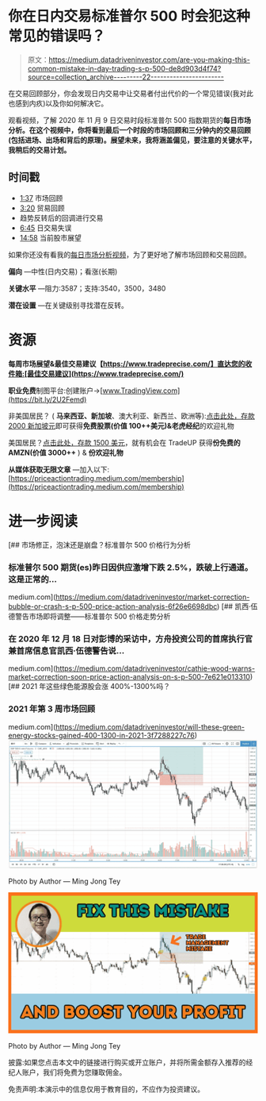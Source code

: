 # 你在日内交易标准普尔 500 时会犯这种常见的错误吗？

> 原文：<https://medium.datadriveninvestor.com/are-you-making-this-common-mistake-in-day-trading-s-p-500-de8d903d4f74?source=collection_archive---------22----------------------->

在交易回顾部分，你会发现日内交易中让交易者付出代价的一个常见错误(我对此也感到内疚)以及你如何解决它。

观看视频，了解 2020 年 11 月 9 日交易时段标准普尔 500 指数期货的**每日市场分析。在这个视频中，你将看到最后一个时段的市场回顾和三分钟内的交易回顾(包括进场、出场和背后的原理)。展望未来，我将涵盖偏见，要注意的关键水平，我稍后的交易计划。**

## 时间戳

*   [1:37](https://www.youtube.com/watch?v=G1CUqRXVVVk&t=97s) 市场回顾
*   [3:20](https://www.youtube.com/watch?v=G1CUqRXVVVk&t=200s) 贸易回顾
*   趋势反转后的回调进行交易
*   [6:45](https://www.youtube.com/watch?v=G1CUqRXVVVk&t=405s) 日交易失误
*   [14:58](https://www.youtube.com/watch?v=G1CUqRXVVVk&t=898s) 当前股市展望

如果你还没有看我的[每日市场分析视频](https://www.youtube.com/watch?v=cIMzaBw8ObE)，为了更好地了解市场回顾和交易回顾。

**偏向** —中性(日内交易)；看涨(长期)

**关键水平** —阻力:3587；支持:3540，3500，3480

**潜在设置** —在关键级别寻找潜在反转。

# 资源

**每周市场展望&最佳交易建议【https://www.tradeprecise.com/】直达您的收件箱:[最佳交易建议](https://www.tradeprecise.com/)**

**职业免费**制图平台:创建账户→[www.TradingView.com](https://bit.ly/2U2Femd)

非美国居民？ ( **马来西亚、新加坡**、澳大利亚、新西兰、欧洲等):[点击此处，存款 2000 新加坡元](https://ji.hn/sgtiger)即可获得**免费股票(价值 100++美元)&老虎经纪**的欢迎礼物

美国居民？[点击此处，存款 1500 美元](https://ji.hn/ustradeup)，就有机会在 TradeUP 获得**份免费的 AMZN(价值 3000++** ) & **份欢迎礼物**

**从媒体获取无限文章** —加入以下:[https://priceactiontrading.medium.com/membership](https://priceactiontrading.medium.com/membership)

# 进一步阅读

[](https://medium.com/datadriveninvestor/market-correction-bubble-or-crash-s-p-500-price-action-analysis-6f26e6698dbc) [## 市场修正，泡沫还是崩盘？标准普尔 500 价格行为分析

### 标准普尔 500 期货(es)昨日因供应激增下跌 2.5%，跌破上行通道。这是正常的…

medium.com](https://medium.com/datadriveninvestor/market-correction-bubble-or-crash-s-p-500-price-action-analysis-6f26e6698dbc) [](https://medium.com/datadriveninvestor/cathie-wood-warns-market-correction-soon-price-action-analysis-on-s-p-500-7e621e013310) [## 凯西·伍德警告市场即将调整——标准普尔 500 价格走势分析

### 在 2020 年 12 月 18 日对彭博的采访中，方舟投资公司的首席执行官兼首席信息官凯西·伍德警告说…

medium.com](https://medium.com/datadriveninvestor/cathie-wood-warns-market-correction-soon-price-action-analysis-on-s-p-500-7e621e013310) [](https://medium.com/datadriveninvestor/will-these-green-energy-stocks-gained-400-1300-in-2021-3f7288227c76) [## 2021 年这些绿色能源股会涨 400%-1300%吗？

### 2021 年第 3 周市场回顾

medium.com](https://medium.com/datadriveninvestor/will-these-green-energy-stocks-gained-400-1300-in-2021-3f7288227c76) ![](img/289c7467459099528ffce448adbd974e.png)

Photo by Author — Ming Jong Tey

![](img/03e8a6d9bb89db8e9ccb006786463807.png)

Photo by Author — Ming Jong Tey

披露:如果您点击本文中的链接进行购买或开立账户，并将所需金额存入推荐的经纪人账户，我们将免费为您赚取佣金。

免责声明:本演示中的信息仅用于教育目的，不应作为投资建议。